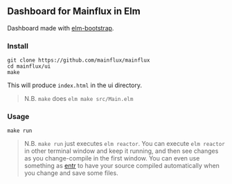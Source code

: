 ## Dashboard for Mainflux in Elm
Dashboard made with [elm-bootstrap](http://elm-bootstrap.info/).

### Install
```
git clone https://github.com/mainflux/mainflux
cd mainflux/ui
make
```

This will produce `index.html` in the ui directory.

> N.B. `make` does `elm make src/Main.elm`

### Usage
```
make run
```

> N.B. `make run` just executes `elm reactor`. You can execute `elm reactor`
> in other terminal window and keep it running, and then see changes as
> you change-compile in the first window. You can even use something as
> [entr](http://eradman.com/entrproject/) to have your source compiled
> automatically when you change and save some files.